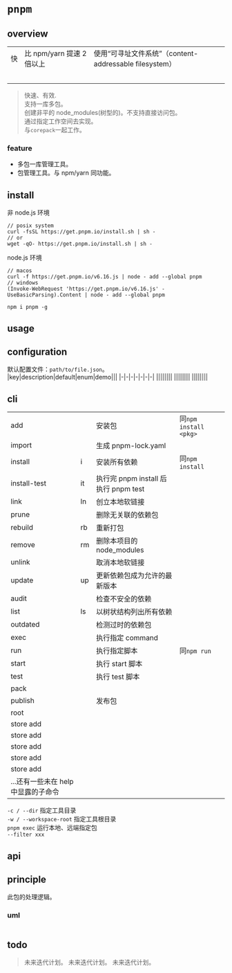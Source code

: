 # `pnpm`

## overview

|     |                           |                                                        |
| --- | ------------------------- | ------------------------------------------------------ |
| 快  | 比 npm/yarn 提速 2 倍以上 | 使用“可寻址文件系统”（content-addressable filesystem） |
|     |                           |                                                        |
|     |                           |                                                        |
|     |                           |                                                        |
|     |                           |                                                        |
|     |                           |                                                        |

> 快速、有效.  
> 支持一库多包。  
> 创建非平的 node_modules(树型的)。不支持直接访问包。  
> 通过指定工作空间去实现。  
> 与`corepack`一起工作。

### feature

- 多包一库管理工具。
- 包管理工具。与 npm/yarn 同功能。

## install

非 node.js 环境

```
// posix system
curl -fsSL https://get.pnpm.io/install.sh | sh -
// or
wget -qO- https://get.pnpm.io/install.sh | sh -
```

node.js 环境

```
// macos
curl -f https://get.pnpm.io/v6.16.js | node - add --global pnpm
// windows
(Invoke-WebRequest 'https://get.pnpm.io/v6.16.js' -UseBasicParsing).Content | node - add --global pnpm
```

`npm i pnpm -g`

## usage

## configuration

默认配置文件：`path/to/file.json`。  
|key|description|default|enum|demo|||
|-|-|-|-|-|-|-|
||||||||
||||||||
||||||||

## cli

|                                     |     |                                      |                       |
| ----------------------------------- | --- | ------------------------------------ | --------------------- |
| add                                 |     | 安装包                               | 同`npm install <pkg>` |
| import                              |     | 生成 pnpm-lock.yaml                  |                       |
| install                             | i   | 安装所有依赖                         | 同`npm install`       |
| install-test                        | it  | 执行完 pnpm install 后执行 pnpm test |                       |
| link                                | ln  | 创立本地软链接                       |                       |
| prune                               |     | 删除无关联的依赖包                   |                       |
| rebuild                             | rb  | 重新打包                             |                       |
| remove                              | rm  | 删除本项目的 node_modules            |                       |
| unlink                              |     | 取消本地软链接                       |                       |
| update                              | up  | 更新依赖包成为允许的最新版本         |                       |
| audit                               |     | 检查不安全的依赖                     |                       |
| list                                | ls  | 以树状结构列出所有依赖               |                       |
| outdated                            |     | 检测过时的依赖包                     |                       |
| exec                                |     | 执行指定 command                     |                       |
| run                                 |     | 执行指定脚本                         | 同`npm run`           |
| start                               |     | 执行 start 脚本                      |                       |
| test                                |     | 执行 test 脚本                       |                       |
| pack                                |     |                                      |                       |
| publish                             |     | 发布包                               |                       |
| root                                |     |                                      |                       |
| store add                           |     |                                      |                       |
| store add                           |     |                                      |                       |
| store add                           |     |                                      |                       |
| store add                           |     |                                      |                       |
| store add                           |     |                                      |                       |
| ...还有一些未在 help 中显露的子命令 |     |                                      |                       |

`-c / --dir` 指定工具目录  
`-w / --workspace-root` 指定工具根目录  
`pnpm exec` 运行本地、远端指定包  
`--filter xxx`

## api

## principle

此包的处理逻辑。

### uml

```

```

## todo

> 未来迭代计划。
> 未来迭代计划。
> 未来迭代计划。

